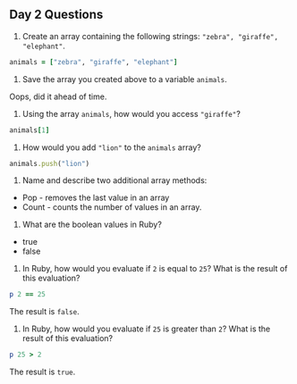 ## Day 2 Questions

1. Create an array containing the following strings: `"zebra", "giraffe", "elephant"`.

``` ruby
animals = ["zebra", "giraffe", "elephant"]
```

1. Save the array you created above to a variable `animals`.

Oops, did it ahead of time.

1. Using the array `animals`, how would you access `"giraffe"`?

``` ruby
animals[1]
```

1. How would you add `"lion"` to the `animals` array?

``` ruby
animals.push("lion")
```

1. Name and describe two additional array methods:

- Pop - removes the last value in an array
- Count - counts the number of values in an array.

1. What are the boolean values in Ruby?

- true
- false

1. In Ruby, how would you evaluate if `2` is equal to `25`? What is the result of this evaluation?

``` ruby
p 2 == 25
```

The result is `false`.

1. In Ruby, how would you evaluate if `25` is greater than `2`? What is the result of this evaluation?

``` ruby
p 25 > 2
```

The result is `true`.
